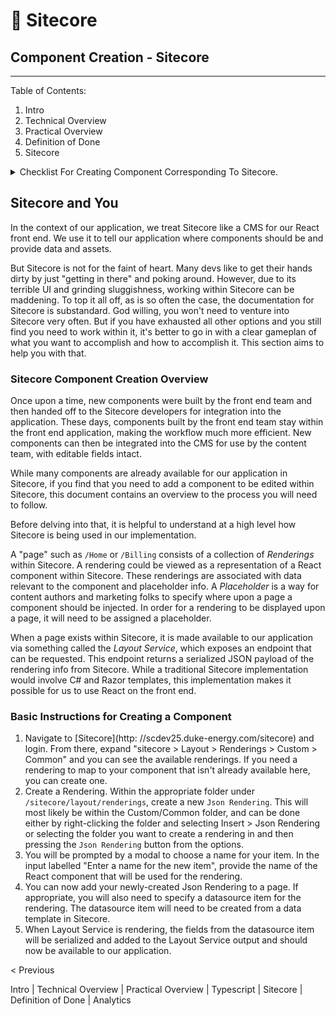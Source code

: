 # 📰 Sitecore

## Component Creation - Sitecore

---

Table of Contents:

1. Intro
2. Technical Overview
3. Practical Overview
4. Definition of Done
5. Sitecore

<details>

<summary>Checklist For Creating Component Corresponding To Sitecore.</summary>

**Checklist**

- [ ] Ensure your component exists within Sitecore. If not, create it.
- [ ] Create a folder in the `/components` directory and within it, an <mark style="color:blue;">`index.ts`</mark> file for your React component.
- [ ] Add a composition function to the index file of the `/composition` directory.
- [ ] Create a `test.ts` file and add some unit test assertions to it.
- [ ] Add a `data.js` file populated with dummy data (if necessary).
- [ ] Develop your component with the data from the composition file.
- [ ] Finish your unit tests.
- [ ] Submit a PR.
- [ ] Stretch. It's not part of the component, it's just good for your body.

</details>

## Sitecore and You

In the context of our application, we treat Sitecore like a CMS for our React front end. We use it to tell our application where components should be and provide data and assets.

But Sitecore is not for the faint of heart. Many devs like to get their hands dirty by just "getting in there" and poking around. However, due to its terrible UI and grinding sluggishness, working within Sitecore can be maddening. To top it all off, as is so often the case, the documentation for Sitecore is substandard. God willing, you won't need to venture into Sitecore very often. But if you have exhausted all other options and you still find you need to work within it, it's better to go in with a clear gameplan of what you want to accomplish and how to accomplish it. This section aims to help you with that.

### Sitecore Component Creation Overview

Once upon a time, new components were built by the front end team and then handed off to the Sitecore developers for integration into the application. These days, components built by the front end team stay within the front end application, making the workflow much more efficient. New components can then be integrated into the CMS for use by the content team, with editable fields intact.

While many components are already available for our application in Sitecore, if you find that you need to add a component to be edited within Sitecore, this document contains an overview to the process you will need to follow.

Before delving into that, it is helpful to understand at a high level how Sitecore is being used in our implementation.

A "page" such as `/Home` or `/Billing` consists of a collection of _Renderings_ within Sitecore. A rendering could be viewed as a representation of a React component within Sitecore. These renderings are associated with data relevant to the component and placeholder info. A _Placeholder_ is a way for content authors and marketing folks to specify where upon a page a component should be injected. In order for a rendering to be displayed upon a page, it will need to be assigned a placeholder.

When a page exists within Sitecore, it is made available to our application via something called the _Layout Service_, which exposes an endpoint that can be requested. This endpoint returns a serialized JSON payload of the rendering info from Sitecore. While a traditional Sitecore implementation would involve C# and Razor templates, this implementation makes it possible for us to use React on the front end.

### Basic Instructions for Creating a Component

1. Navigate to [Sitecore](http:
   //scdev25.duke-energy.com/sitecore) and login. From there, expand "sitecore > Layout > Renderings > Custom > Common" and you can see the available renderings. If you need a rendering to map to your component that isn't already available here, you can create one.
2. Create a Rendering. Within the appropriate folder under `/sitecore/layout/renderings`, create a new `Json Rendering`. This will most likely be within the Custom/Common folder, and can be done either by right-clicking the folder and selecting Insert > Json Rendering or selecting the folder you want to create a rendering in and then pressing the `Json Rendering` button from the options.
3. You will be prompted by a modal to choose a name for your item. In the input labelled "Enter a name for the new item", provide the name of the React component that will be used for the rendering.
4. You can now add your newly-created Json Rendering to a page. If appropriate, you will also need to specify a datasource item for the rendering. The datasource item will need to be created from a data template in Sitecore.
5. When Layout Service is rendering, the fields from the datasource item will be serialized and added to the Layout Service output and should now be available to our application.

< Previous

Intro | Technical Overview | Practical Overview | Typescript | Sitecore | Definition of Done | Analytics
